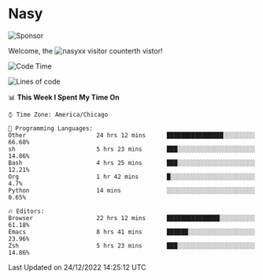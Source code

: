 # Nasy

<!--
<p align="center">
<img height="200" src="https://github-readme-stats.vercel.app/api?username=nasyxx&count_private=true&show_icons=true&theme=dracula&include_all_commits=true"/>
<img height="200" src="https://github-readme-stats.vercel.app/api/top-langs/?username=nasyxx&theme=dracula&hide=html,jupyter+notebook&count_private=true&show_icons=true"/>
</p>

  
----------------
-->

![Sponsor](https://img.shields.io/static/v1.svg?label=Sponsor&message=%E2%9D%A4&logo=GitHub&style=flat&color=pink)
 
Welcome, the ![nasyxx visitor counter](https://count.getloli.com/get/@nasyxx?theme=rule34)th vistor!
 
<!--START_SECTION:waka-->
![Code Time](http://img.shields.io/badge/Code%20Time-2%2C974%20hrs%2025%20mins-blue)

![Lines of code](https://img.shields.io/badge/From%20Hello%20World%20I%27ve%20Written-5%20Million%20lines%20of%20code-blue)

📊 **This Week I Spent My Time On** 

```text
⌚︎ Time Zone: America/Chicago

💬 Programming Languages: 
Other                    24 hrs 12 mins      ████████████████░░░░░░░░░   66.68% 
sh                       5 hrs 23 mins       ███░░░░░░░░░░░░░░░░░░░░░░   14.86% 
Bash                     4 hrs 25 mins       ███░░░░░░░░░░░░░░░░░░░░░░   12.21% 
Org                      1 hr 42 mins        █░░░░░░░░░░░░░░░░░░░░░░░░   4.7% 
Python                   14 mins             ░░░░░░░░░░░░░░░░░░░░░░░░░   0.65%

🔥 Editors: 
Browser                  22 hrs 12 mins      ███████████████░░░░░░░░░░   61.18% 
Emacs                    8 hrs 41 mins       ██████░░░░░░░░░░░░░░░░░░░   23.96% 
Zsh                      5 hrs 23 mins       ███░░░░░░░░░░░░░░░░░░░░░░   14.86%

```


 Last Updated on 24/12/2022 14:25:12 UTC
<!--END_SECTION:waka-->

<!-- ![visitors](https://visitor-badge.laobi.icu/badge?page_id=nasyxx.nasyxx) -->
